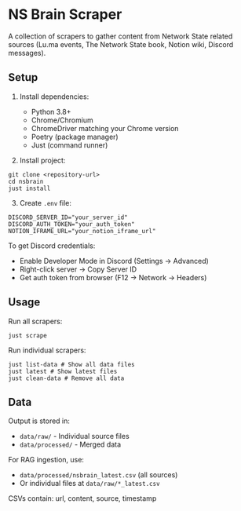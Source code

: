 # NS Brain Scraper

A collection of scrapers to gather content from Network State related sources (Lu.ma events, The Network State book, Notion wiki, Discord messages).

## Setup

1. Install dependencies:
   - Python 3.8+
   - Chrome/Chromium
   - ChromeDriver matching your Chrome version
   - Poetry (package manager)
   - Just (command runner)

2. Install project:
```
git clone <repository-url>
cd nsbrain
just install
```

3. Create `.env` file:
```
DISCORD_SERVER_ID="your_server_id"
DISCORD_AUTH_TOKEN="your_auth_token"
NOTION_IFRAME_URL="your_notion_iframe_url"
```

To get Discord credentials:
- Enable Developer Mode in Discord (Settings → Advanced)
- Right-click server → Copy Server ID
- Get auth token from browser (F12 → Network → Headers)

## Usage
Run all scrapers:
```
just scrape
```

Run individual scrapers:
```
just list-data # Show all data files
just latest # Show latest files
just clean-data # Remove all data
```

## Data

Output is stored in:
- `data/raw/` - Individual source files
- `data/processed/` - Merged data

For RAG ingestion, use:
- `data/processed/nsbrain_latest.csv` (all sources)
- Or individual files at `data/raw/*_latest.csv`

CSVs contain: url, content, source, timestamp
